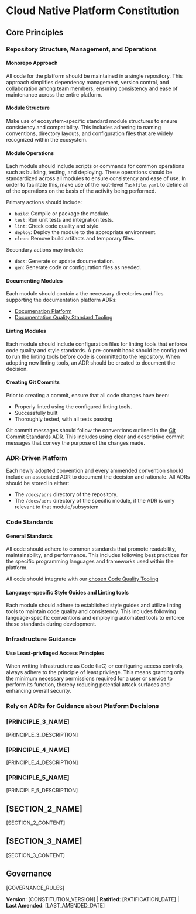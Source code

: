# Cloud Native Platform Constitution

## Core Principles

### Repository Structure, Management, and Operations
#### Monorepo Approach
All code for the platform should be maintained in a single repository. This approach simplifies dependency management, version control, and collaboration among team members, ensuring consistency and ease of maintenance across the entire platform.

#### Module Structure
Make use of ecosystem-specific standard module structures to ensure consistency and compatibility. This includes adhering to naming conventions, directory layouts, and configuration files that are widely recognized within the ecosystem.

#### Module Operations
Each module should include scripts or commands for common operations such as building, testing, and deploying.
These operations should be standardized across all modules to ensure consistency and ease of use.
In order to facilitate this, make use of the root-level `Taskfile.yaml` to define all of the operations on the basis of the activity being performed.

Primary actions should include:

- `build`: Compile or package the module.
- `test`: Run unit tests and integration tests.
- `lint`: Check code quality and style.
- `deploy`: Deploy the module to the appropriate environment.
- `clean`: Remove build artifacts and temporary files.

Secondary actions may include:

- `docs`: Generate or update documentation.
- `gen`: Generate code or configuration files as needed.

#### Documenting Modules
Each module should contain a the necessary directories and files supporting the documentation platform ADRs:
- [Documenation Platform](../../docs/adrs/0001-documentation-platform.md)
- [Documentation Quality Standard Tooling](../../docs/adrs/0002-documenation-standards-tooling.md)

#### Linting Modules
Each module should include configuration files for linting tools that enforce code quality and style standards. 
A pre-commit hook should be configured to run the linting tools before code is committed to the repository.
When adopting new linting tools, an ADR should be created to document the decision.

#### Creating Git Commits
Prior to creating a commit, ensure that all code changes have been:
- Properly linted using the configured linting tools.
- Successfully built
- Thoroughly tested, with all tests passing

Git commit messages should follow the conventions outlined in the [Git Commit Standards ADR](../../docs/adrs/0004-git-commit-standards.md). This includes using clear and descriptive commit messages that convey the purpose of the changes made.

### ADR-Driven Platform

Each newly adopted convention and every ammended convention should include an associated ADR to document the decision and rationale. 
All ADRs should be stored in either:
- The `/docs/adrs` directory of the repository.
- The `/docs/adrs` directory of the specific module, if the ADR is only relevant to that module/subsystem

### Code Standards
#### General Standards
All code should adhere to common standards that promote readability, maintainability, and performance. This includes following best practices for the specific programming languages and frameworks used within the platform.

All code should integrate with our [chosen Code Quality Tooling](../../docs/adrs/0003-code-quality-tooling.md)
#### Language-specific Style Guides and Linting tools
Each module should adhere to established style guides and utilize linting tools to maintain code quality and consistency. This includes following language-specific conventions and employing automated tools to enforce these standards during development.
### Infrastructure Guidance
#### Use Least-privilaged Access Principles

When writing Infrastructure as Code (IaC) or configuring access controls, always adhere to the principle of least privilege. This means granting only the minimum necessary permissions required for a user or service to perform its function, thereby reducing potential attack surfaces and enhancing overall security.

### Rely on ADRs for Guidance about Platform Decisions



### [PRINCIPLE_3_NAME]
<!-- Example: III. Test-First (NON-NEGOTIABLE) -->
[PRINCIPLE_3_DESCRIPTION]
<!-- Example: TDD mandatory: Tests written → User approved → Tests fail → Then implement; Red-Green-Refactor cycle strictly enforced -->

### [PRINCIPLE_4_NAME]
<!-- Example: IV. Integration Testing -->
[PRINCIPLE_4_DESCRIPTION]
<!-- Example: Focus areas requiring integration tests: New library contract tests, Contract changes, Inter-service communication, Shared schemas -->

### [PRINCIPLE_5_NAME]
<!-- Example: V. Observability, VI. Versioning & Breaking Changes, VII. Simplicity -->
[PRINCIPLE_5_DESCRIPTION]
<!-- Example: Text I/O ensures debuggability; Structured logging required; Or: MAJOR.MINOR.BUILD format; Or: Start simple, YAGNI principles -->

## [SECTION_2_NAME]
<!-- Example: Additional Constraints, Security Requirements, Performance Standards, etc. -->

[SECTION_2_CONTENT]
<!-- Example: Technology stack requirements, compliance standards, deployment policies, etc. -->

## [SECTION_3_NAME]
<!-- Example: Development Workflow, Review Process, Quality Gates, etc. -->

[SECTION_3_CONTENT]
<!-- Example: Code review requirements, testing gates, deployment approval process, etc. -->

## Governance
<!-- Example: Constitution supersedes all other practices; Amendments require documentation, approval, migration plan -->

[GOVERNANCE_RULES]
<!-- Example: All PRs/reviews must verify compliance; Complexity must be justified; Use [GUIDANCE_FILE] for runtime development guidance -->

**Version**: [CONSTITUTION_VERSION] | **Ratified**: [RATIFICATION_DATE] | **Last Amended**: [LAST_AMENDED_DATE]
<!-- Example: Version: 2.1.1 | Ratified: 2025-06-13 | Last Amended: 2025-07-16 -->
